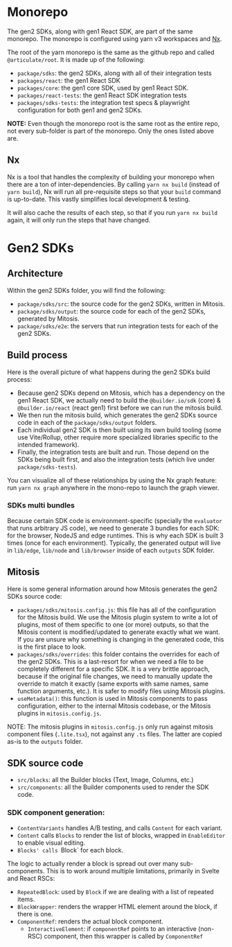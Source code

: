 # Monorepo

The gen2 SDKs, along with gen1 React SDK, are part of the same monorepo. The monorepo is configured using yarn v3 workspaces and [Nx](https://nx.app/).

The root of the yarn monorepo is the same as the github repo and called `@articulate/root`. It is made up of the following:

- `package/sdks`: the gen2 SDKs, along with all of their integration tests
- `packages/react`: the gen1 React SDK
- `packages/core`: the gen1 core SDK, used by gen1 React SDK.
- `packages/react-tests`: the gen1 React SDK integration tests
- `packages/sdks-tests`: the integration test specs & playwright configuration for both gen1 and gen2 SDKs.

**NOTE:** Even though the monorepo root is the same root as the entire repo, not every sub-folder is part of the monorepo. Only the ones listed above are.

## Nx

Nx is a tool that handles the complexity of building your monorepo when there are a ton of inter-dependencies. By calling `yarn nx build` (instead of `yarn build`), Nx will run all pre-requisite steps so that your `build` command is up-to-date. This vastly simplifies local development & testing.

It will also cache the results of each step, so that if you run `yarn nx build` again, it will only run the steps that have changed.

# Gen2 SDKs

## Architecture

Within the gen2 SDKs folder, you will find the following:

- `package/sdks/src`: the source code for the gen2 SDKs, written in Mitosis.
- `package/sdks/output`: the source code for each of the gen2 SDKs, generated by Mitosis.
- `package/sdks/e2e`: the servers that run integration tests for each of the gen2 SDKs.

## Build process

Here is the overall picture of what happens during the gen2 SDKs build process:

- Because gen2 SDKs depend on Mitosis, which has a dependency on the gen1 React SDK, we actually need to build the `@builder.io/sdk` (core) & `@builder.io/react` (react gen1) first before we can run the mitosis build.
- We then run the mitosis build, which generates the gen2 SDKs source code in each of the `package/sdks/output` folders.
- Each individual gen2 SDK is then built using its own build tooling (some use Vite/Rollup, other require more specialized libraries specific to the intended framework).
- Finally, the integration tests are built and run. Those depend on the SDKs being built first, and also the integration tests (which live under `package/sdks-tests`).

You can visualize all of these relationships by using the Nx graph feature: run `yarn nx graph` anywhere in the mono-repo to launch the graph viewer.

### SDKs multi bundles

Because certain SDK code is environment-specific (specially the `evaluator` that runs arbitrary JS code), we need to generate 3 bundles for each SDK: for the browser, NodeJS and edge runtimes. This is why each SDK is built 3 times (once for each environment). Typically, the generated output will live in `lib/edge`, `lib/node` and `lib/browser` inside of each `outputs` SDK folder.

## Mitosis

Here is some general information around how Mitosis generates the gen2 SDKs source code:

- `packages/sdks/mitosis.config.js`: this file has all of the configuration for the Mitosis build. We use the Mitosis plugin system to write a lot of plugins, most of them specific to one (or more) outputs, so that the Mitosis content is modified/updated to generate exactly what we want. If you are unsure why something is changing in the generated code, this is the first place to look.
- `packages/sdks/overrides`: this folder contains the overrides for each of the gen2 SDKs. This is a last-resort for when we need a file to be completely different for a specific SDK. It is a very brittle approach, because if the original file changes, we need to manually update the override to match it exactly (same exports with same names, same function arguments, etc.). It is safer to modify files using Mitosis plugins.
- `useMetadata()`: this function is used in Mitosis components to pass configuration, either to the internal Mitosis codebase, or the Mitosis plugins in `mitosis.config.js`.

NOTE: The mitosis plugins in `mitosis.config.js` only run against mitosis component files (`.lite.tsx`), not against any `.ts` files. The latter are copied as-is to the `outputs` folder.

## SDK source code

- `src/blocks`: all the Builder blocks (Text, Image, Columns, etc.)
- `src/components`: all the Builder components used to render the SDK code.

### SDK component generation:

- `ContentVariants` handles A/B testing, and calls `Content` for each variant.
- `Content` calls `Blocks` to render the list of blocks, wrapped in `EnableEditor` to enable visual editing.
- `Blocks' calls `Block` for each block.

The logic to actually render a block is spread out over many sub-components. This is to work around multiple limitations, primarily in Svelte and React RSCs:

- `RepeatedBlock`: used by `Block` if we are dealing with a list of repeated items.
- `BlockWrapper`: renders the wrapper HTML element around the block, if there is one.
- `ComponentRef`: renders the actual block component.
  - `InteractiveElement`: if `componentRef` points to an interactive (non-RSC) component, then this wrapper is called by `ComponentRef`
